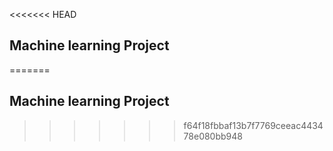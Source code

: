 <<<<<<< HEAD
## Machine learning Project
=======
## Machine learning Project
>>>>>>> f64f18fbbaf13b7f7769ceeac443478e080bb948
